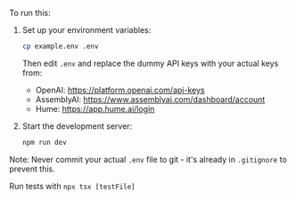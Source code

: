 To run this:

1. Set up your environment variables:
   ```bash
   cp example.env .env
   ```
   Then edit `.env` and replace the dummy API keys with your actual keys from:
   - OpenAI: https://platform.openai.com/api-keys
   - AssemblyAI: https://www.assemblyai.com/dashboard/account
   - Hume: https://app.hume.ai/login

2. Start the development server:
   ```bash
   npm run dev
   ```

Note: Never commit your actual `.env` file to git - it's already in `.gitignore` to prevent this.



Run tests with `npx tsx [testFile]`